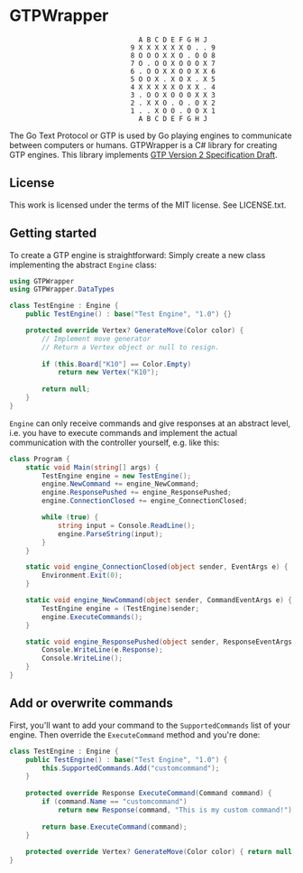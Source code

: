 GTPWrapper
==========

```
                                A B C D E F G H J
                              9 X X X X X X O . . 9
                              8 O O O X X O . O O 8
                              7 O . O O X O O O X 7
                              6 . O O X X O O X X 6
                              5 O O X . X O X . X 5
                              4 X X X X X O X X . 4
                              3 . O O X O O O X X 3
                              2 . X X O . O . O X 2
                              1 . . X O O . O O X 1
                                A B C D E F G H J
```

The Go Text Protocol or GTP is used by Go playing engines to communicate between computers or humans. GTPWrapper is a C# library for creating GTP engines. This library implements [GTP Version 2 Specification Draft](http://www.lysator.liu.se/~gunnar/gtp/).

License
-------

This work is licensed under the terms of the MIT license. See LICENSE.txt.

Getting started
---------------

To create a GTP engine is straightforward: Simply create a new class implementing the abstract `Engine` class:

```c#
using GTPWrapper
using GTPWrapper.DataTypes

class TestEngine : Engine {
    public TestEngine() : base("Test Engine", "1.0") {}

    protected override Vertex? GenerateMove(Color color) {
        // Implement move generator
        // Return a Vertex object or null to resign.
        
        if (this.Board["K10"] == Color.Empty)
            return new Vertex("K10");
        
        return null;
    }
}
```

`Engine` can only receive commands and give responses at an abstract level, i.e. you have to execute commands and implement the actual communication with the controller yourself, e.g. like this:

```c#
class Program {
    static void Main(string[] args) {
        TestEngine engine = new TestEngine();
        engine.NewCommand += engine_NewCommand;
        engine.ResponsePushed += engine_ResponsePushed;
        engine.ConnectionClosed += engine_ConnectionClosed;

        while (true) {
            string input = Console.ReadLine();
            engine.ParseString(input);
        }
    }

    static void engine_ConnectionClosed(object sender, EventArgs e) {
        Environment.Exit(0);
    }

    static void engine_NewCommand(object sender, CommandEventArgs e) {
        TestEngine engine = (TestEngine)sender;
        engine.ExecuteCommands();
    }

    static void engine_ResponsePushed(object sender, ResponseEventArgs e) {
        Console.WriteLine(e.Response);
        Console.WriteLine();
    }
}
```

Add or overwrite commands
-------------------------

First, you'll want to add your command to the `SupportedCommands` list of your engine. Then override the `ExecuteCommand` method and you're done:

```c#
class TestEngine : Engine {
    public TestEngine() : base("Test Engine", "1.0") {
        this.SupportedCommands.Add("customcommand");
    }
    
    protected override Response ExecuteCommand(Command command) {
        if (command.Name == "customcommand")
            return new Response(command, "This is my custom command!");
        
        return base.ExecuteCommand(command);
    }
    
    protected override Vertex? GenerateMove(Color color) { return null; }
}
```
